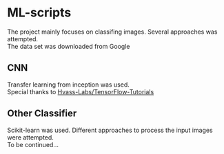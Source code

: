 # ML-scripts
The project mainly focuses on classifing images. Several approaches was attempted.<br>
The data set was downloaded from Google 
## CNN
Transfer learning from inception was used.<br>
Special thanks to [Hvass-Labs/TensorFlow-Tutorials](https://github.com/Hvass-Labs/TensorFlow-Tutorials)<br>

## Other Classifier
Scikit-learn was used. Different approaches to process the input images were attempted.<br>
To be continued...


